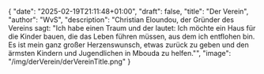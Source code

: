 {
    "date": "2025-02-19T21:11:48+01:00",
    "draft": false,
    "title": "Der Verein",
    "author": "WvS",
    "description": "Christian Eloundou, der Gründer des Vereins sagt: \"Ich habe einen Traum und der lautet: Ich möchte ein Haus für die Kinder bauen, die das Leben führen müssen, aus dem ich entflohen bin. Es ist mein ganz großer Herzenswunsch, etwas zurück zu geben und den ärmsten Kindern und Jugendlichen in Mbouda zu helfen.\"",
    "image": "/img/derVerein/derVereinTitle.png"
}

